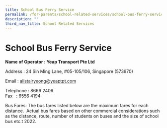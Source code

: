 ```yaml
---
title: School Bus Ferry Service
permalink: /for-parents/school-related-services/school-bus-ferry-service/
description: ""
third_nav_title: School Related Services
---
```

# **School Bus Ferry Service**
**Name of Operator : Yeap Transport Pte Ltd**
	
Address : 24 Sin Ming Lane, #05-105/106, 
Singapore (573970)

Email           : alistairyeong@yeaptpt.com

Telephone  : 8666 2406           
Fax              : 6556 4194

Bus Fares:
The bus fares listed below are the maximum fares for each distance.  Actual bus fares based on other commercial considerations such as the distance, route, number of students on buses and    the size of school bus etc.t 2022.